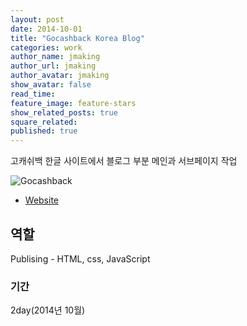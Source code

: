 ```yaml
---
layout: post
date: 2014-10-01
title: "Gocashback Korea Blog"
categories: work
author_name: jmaking
author_url: jmaking
author_avatar: jmaking
show_avatar: false
read_time: 
feature_image: feature-stars
show_related_posts: true
square_related: 
published: true
---
```


고캐쉬백 한글 사이트에서 블로그 부분 메인과 서브페이지 작업

![Gocashback]({{site.url}}/{{site.baseurl}}img/post-assets/work-gocashback-blog.png)

- [Website](http://www.gocashback.co.kr/blog)

## 역할
Publising - HTML, css, JavaScript

### 기간
2day(2014년 10월)